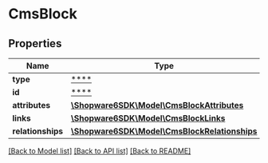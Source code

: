# CmsBlock

## Properties
Name | Type | Description | Notes
------------ | ------------- | ------------- | -------------
**type** | [****](.md) |  | [optional] 
**id** | [****](.md) |  | [optional] 
**attributes** | [**\Shopware6SDK\Model\CmsBlockAttributes**](CmsBlockAttributes.md) |  | [optional] 
**links** | [**\Shopware6SDK\Model\CmsBlockLinks**](CmsBlockLinks.md) |  | [optional] 
**relationships** | [**\Shopware6SDK\Model\CmsBlockRelationships**](CmsBlockRelationships.md) |  | [optional] 

[[Back to Model list]](../../README.md#documentation-for-models) [[Back to API list]](../../README.md#documentation-for-api-endpoints) [[Back to README]](../../README.md)

